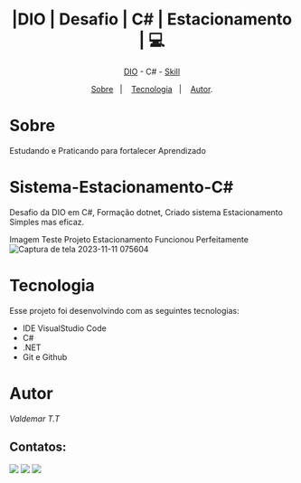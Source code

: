 <h1 align="center">|DIO | Desafio | C# | Estacionamento | 💻 </h1>

<p align="center"> <a href="https://web.dio.me/home" target="_blank">DIO</a> - C# - <a href="https://www.dio.me/users/vteider" target="_blank">Skill</a> 
<p align="center">
<a href="#sobre">Sobre</a>&nbsp;&nbsp;&nbsp|&nbsp;&nbsp;&nbsp;
<a href="#tecnologia">Tecnologia</a>&nbsp;&nbsp;&nbsp|&nbsp;&nbsp;&nbsp;
<a href="#autor">Autor</a>.</p>

# Sobre
Estudando e Praticando para fortalecer Aprendizado 

# Sistema-Estacionamento-C#
Desafio da DIO em C#, Formação dotnet, Criado sistema Estacionamento Simples mas eficaz.

Imagem Teste Projeto Estacionamento Funcionou Perfeitamente
![Captura de tela 2023-11-11 075604](https://github.com/1985Valdemar/Desafio_Estacionamento_C-/assets/114195427/9ff83241-9b5a-4067-94e2-0f05398851f2)



# Tecnologia

Esse projeto foi desenvolvindo com as seguintes tecnologias:

- IDE VisualStudio Code
- C#
- .NET
- Git e Github

# Autor

_Valdemar T.T_
<br>

## Contatos:

<div>
  
<a href="https://www.dio.me/users/vteider" target="_blank"><img loading="lazy" src="https://img.shields.io/badge/Perfil-FF0000?style=for-the-badge&logo=Perfil&logoColor=white" target="_blank"></a>
<a href = "mailto:vteider@yahoo.com.br"><img loading="lazy" src="https://img.shields.io/badge/Email-33BD01?style=for-the-badge&logo=yahoo&logoColor=white" target="_blank"></a>
<a href="https://www.linkedin.com/in/valdemar-teider-5336b394/" target="_blank"><img loading="lazy" src="https://img.shields.io/badge/VALDEMAR-0077B5?style=for-the-badge&logo=linkedin&logoColor=white" target="_blank"></a>   
</div>

